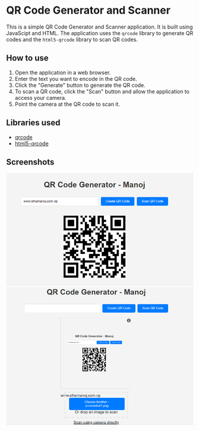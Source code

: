 # QR Code Generator and Scanner
This is a simple QR Code Generator and Scanner application. It is built using JavaScipt and HTML. The application uses the `qrcode` library to generate QR codes and the `html5-qrcode` library to scan QR codes.

## How to use
1. Open the application in a web browser.
2. Enter the text you want to encode in the QR code.
3. Click the "Generate" button to generate the QR code.
4. To scan a QR code, click the "Scan" button and allow the application to access your camera.
5. Point the camera at the QR code to scan it.

## Libraries used
- [qrcode](https://cdnjs.cloudflare.com/ajax/libs/qrcodejs/1.0.0/qrcode.min.js)
- [html5-qrcode](https://unpkg.com/html5-qrcode)

## Screenshots
![QR Code Generator](images/screenshot1.png)
![QR Code Scanner](images/screenshot2.png)



